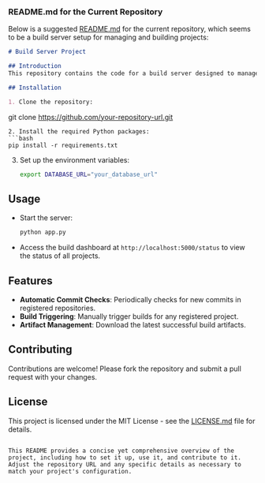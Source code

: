 ### README.md for the Current Repository

Below is a suggested [README.md](file:///Users/brennanpollock/Code/HRL/README.md#1%2C1-1%2C1) for the current repository, which seems to be a build server setup for managing and building projects:

```markdown
# Build Server Project

## Introduction
This repository contains the code for a build server designed to manage, build, and track the status of various software projects. It uses Flask for the backend, SQLAlchemy for database interactions, and a simple frontend to display build statuses.

## Installation

1. Clone the repository:
   ```
   git clone https://github.com/your-repository-url.git
   ```
2. Install the required Python packages:
   ```bash
   pip install -r requirements.txt
   ```
3. Set up the environment variables:
   ```bash
   export DATABASE_URL="your_database_url"
   ```

## Usage

- Start the server:
  ```bash
  python app.py
  ```
- Access the build dashboard at `http://localhost:5000/status` to view the status of all projects.

## Features

- **Automatic Commit Checks**: Periodically checks for new commits in registered repositories.
- **Build Triggering**: Manually trigger builds for any registered project.
- **Artifact Management**: Download the latest successful build artifacts.

## Contributing

Contributions are welcome! Please fork the repository and submit a pull request with your changes.

## License

This project is licensed under the MIT License - see the [LICENSE.md](LICENSE.md) file for details.
```

This README provides a concise yet comprehensive overview of the project, including how to set it up, use it, and contribute to it. Adjust the repository URL and any specific details as necessary to match your project's configuration.
